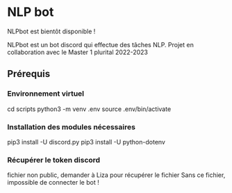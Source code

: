 # NLP bot
NLPbot est bientôt disponible !

NLPbot est un bot discord qui effectue des tâches NLP.
Projet en collaboration avec le Master 1 plurital 2022-2023

## Prérequis

### Environnement virtuel
cd scripts
python3 -m venv .env
source .env/bin/activate

### Installation des modules nécessaires
pip3 install -U discord.py
pip3 install -U python-dotenv

### Récupérer le token discord
fichier non public, demander à Liza pour récupérer le fichier
Sans ce fichier, impossible de connecter le bot !
